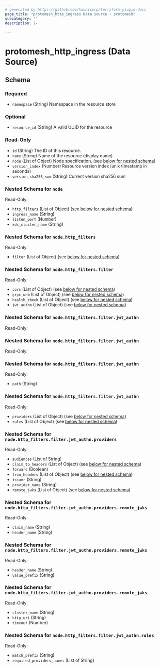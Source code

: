 ```yaml
---
# generated by https://github.com/hashicorp/terraform-plugin-docs
page_title: "protomesh_http_ingress Data Source - protomesh"
subcategory: ""
description: |-
  
---
```


# protomesh_http_ingress (Data Source)





<!-- schema generated by tfplugindocs -->
## Schema

### Required

- `namespace` (String) Namespace in the resource store

### Optional

- `resource_id` (String) A valid UUID for the resource

### Read-Only

- `id` (String) The ID of this resource.
- `name` (String) Name of the resource (display name)
- `node` (List of Object) Node specification. (see [below for nested schema](#nestedatt--node))
- `version_index` (Number) Resource version index (unix timestamp in seconds)
- `version_sha256_sum` (String) Current version sha256 sum

<a id="nestedatt--node"></a>
### Nested Schema for `node`

Read-Only:

- `http_filters` (List of Object) (see [below for nested schema](#nestedobjatt--node--http_filters))
- `ingress_name` (String)
- `listen_port` (Number)
- `xds_cluster_name` (String)

<a id="nestedobjatt--node--http_filters"></a>
### Nested Schema for `node.http_filters`

Read-Only:

- `filter` (List of Object) (see [below for nested schema](#nestedobjatt--node--http_filters--filter))

<a id="nestedobjatt--node--http_filters--filter"></a>
### Nested Schema for `node.http_filters.filter`

Read-Only:

- `cors` (List of Object) (see [below for nested schema](#nestedobjatt--node--http_filters--filter--cors))
- `grpc_web` (List of Object) (see [below for nested schema](#nestedobjatt--node--http_filters--filter--grpc_web))
- `health_check` (List of Object) (see [below for nested schema](#nestedobjatt--node--http_filters--filter--health_check))
- `jwt_authn` (List of Object) (see [below for nested schema](#nestedobjatt--node--http_filters--filter--jwt_authn))

<a id="nestedobjatt--node--http_filters--filter--cors"></a>
### Nested Schema for `node.http_filters.filter.jwt_authn`

Read-Only:



<a id="nestedobjatt--node--http_filters--filter--grpc_web"></a>
### Nested Schema for `node.http_filters.filter.jwt_authn`

Read-Only:



<a id="nestedobjatt--node--http_filters--filter--health_check"></a>
### Nested Schema for `node.http_filters.filter.jwt_authn`

Read-Only:

- `path` (String)


<a id="nestedobjatt--node--http_filters--filter--jwt_authn"></a>
### Nested Schema for `node.http_filters.filter.jwt_authn`

Read-Only:

- `providers` (List of Object) (see [below for nested schema](#nestedobjatt--node--http_filters--filter--jwt_authn--providers))
- `rules` (List of Object) (see [below for nested schema](#nestedobjatt--node--http_filters--filter--jwt_authn--rules))

<a id="nestedobjatt--node--http_filters--filter--jwt_authn--providers"></a>
### Nested Schema for `node.http_filters.filter.jwt_authn.providers`

Read-Only:

- `audiences` (List of String)
- `claim_to_headers` (List of Object) (see [below for nested schema](#nestedobjatt--node--http_filters--filter--jwt_authn--providers--claim_to_headers))
- `forward` (Boolean)
- `from_headers` (List of Object) (see [below for nested schema](#nestedobjatt--node--http_filters--filter--jwt_authn--providers--from_headers))
- `issuer` (String)
- `provider_name` (String)
- `remote_jwks` (List of Object) (see [below for nested schema](#nestedobjatt--node--http_filters--filter--jwt_authn--providers--remote_jwks))

<a id="nestedobjatt--node--http_filters--filter--jwt_authn--providers--claim_to_headers"></a>
### Nested Schema for `node.http_filters.filter.jwt_authn.providers.remote_jwks`

Read-Only:

- `claim_name` (String)
- `header_name` (String)


<a id="nestedobjatt--node--http_filters--filter--jwt_authn--providers--from_headers"></a>
### Nested Schema for `node.http_filters.filter.jwt_authn.providers.remote_jwks`

Read-Only:

- `header_name` (String)
- `value_prefix` (String)


<a id="nestedobjatt--node--http_filters--filter--jwt_authn--providers--remote_jwks"></a>
### Nested Schema for `node.http_filters.filter.jwt_authn.providers.remote_jwks`

Read-Only:

- `cluster_name` (String)
- `http_uri` (String)
- `timeout` (Number)



<a id="nestedobjatt--node--http_filters--filter--jwt_authn--rules"></a>
### Nested Schema for `node.http_filters.filter.jwt_authn.rules`

Read-Only:

- `match_prefix` (String)
- `required_providers_names` (List of String)


